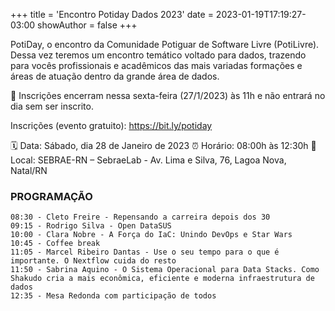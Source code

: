 +++
title = 'Encontro Potiday Dados 2023'
date = 2023-01-19T17:19:27-03:00
showAuthor = false
+++

PotiDay, o encontro da Comunidade Potiguar de Software Livre (PotiLivre). Dessa vez teremos um encontro temático voltado para dados, trazendo para vocês profissionais e acadêmicos das mais variadas formações e áreas de atuação dentro da grande área de dados. 

📢 Inscrições encerram nessa sexta-feira (27/1/2023) às 11h e não entrará no dia sem ser inscrito.

Inscrições (evento gratuito): https://bit.ly/potiday

🗓 Data: Sábado, dia 28 de Janeiro de 2023
⏰ Horário: 08:00h às 12:30h
📍 Local: SEBRAE-RN – SebraeLab - Av. Lima e Silva, 76, Lagoa Nova, Natal/RN


### PROGRAMAÇÃO

    08:30 - Cleto Freire - Repensando a carreira depois dos 30
    09:15 - Rodrigo Silva - Open DataSUS
    10:00 - Clara Nobre - A Força do IaC: Unindo DevOps e Star Wars
    10:45 - Coffee break
    11:05 - Marcel Ribeiro Dantas - Use o seu tempo para o que é importante. O Nextflow cuida do resto
    11:50 - Sabrina Aquino - O Sistema Operacional para Data Stacks. Como Shakudo cria a mais econômica, eficiente e moderna infraestrutura de dados
    12:35 - Mesa Redonda com participação de todos
